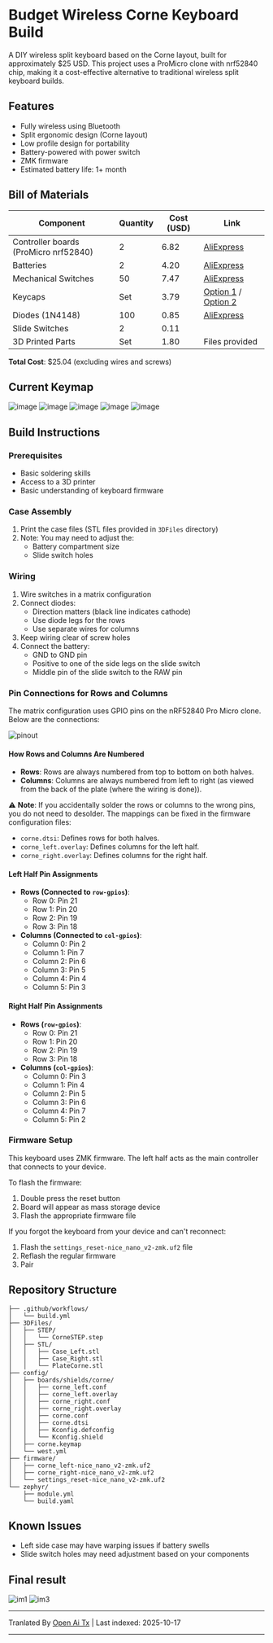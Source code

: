 # Budget Wireless Corne Keyboard Build

A DIY wireless split keyboard based on the Corne layout, built for approximately $25 USD. This project uses a ProMicro clone with nrf52840 chip, making it a cost-effective alternative to traditional wireless split keyboard builds.

## Features
- Fully wireless using Bluetooth
- Split ergonomic design (Corne layout)
- Low profile design for portability
- Battery-powered with power switch
- ZMK firmware
- Estimated battery life: 1+ month

## Bill of Materials

| Component | Quantity | Cost (USD) | Link |
|-----------|----------|------------|------|
| Controller boards (ProMicro nrf52840) | 2 | 6.82 | [AliExpress](https://a.aliexpress.com/_EIV3vwY) |
| Batteries | 2 | 4.20 | [AliExpress](https://a.aliexpress.com/_Eynt9TK) |
| Mechanical Switches | 50 | 7.47 | [AliExpress](https://a.aliexpress.com/_EGhMxEC) |
| Keycaps | Set | 3.79 | [Option 1](https://a.aliexpress.com/_EzQyNtA) / [Option 2](https://a.aliexpress.com/_EH8mNqs) |
| Diodes (1N4148) | 100 | 0.85 | [AliExpress](https://a.aliexpress.com/_EwZoG2G) |
| Slide Switches | 2 | 0.11 | |
| 3D Printed Parts | Set | 1.80 | Files provided |

**Total Cost**: $25.04 (excluding wires and screws)

## Current Keymap

![image](https://github.com/user-attachments/assets/362ff580-5528-4f7a-ad09-1fa24acbc6c7)
![image](https://github.com/user-attachments/assets/3da97ceb-8e2a-43c5-a241-cf9ad4206688)
![image](https://github.com/user-attachments/assets/e262846d-57bf-43b6-b32c-b7e37d3ebb8c)
![image](https://github.com/user-attachments/assets/2a8999cc-e58c-4d51-a142-067cb7ca768c)
![image](https://github.com/user-attachments/assets/06909fd8-bb4d-4956-88a1-f5d6a8b80e5f)

## Build Instructions

### Prerequisites
- Basic soldering skills
- Access to a 3D printer
- Basic understanding of keyboard firmware

### Case Assembly
1. Print the case files (STL files provided in `3DFiles` directory)
2. Note: You may need to adjust the:
   - Battery compartment size
   - Slide switch holes

### Wiring
1. Wire switches in a matrix configuration
2. Connect diodes:
   - Direction matters (black line indicates cathode)
   - Use diode legs for the rows
   - Use separate wires for columns
3. Keep wiring clear of screw holes
4. Connect the battery:
   - GND to GND pin
   - Positive to one of the side legs on the slide switch
   - Middle pin of the slide switch to the RAW pin

### Pin Connections for Rows and Columns
The matrix configuration uses GPIO pins on the nRF52840 Pro Micro clone. Below are the connections:

![pinout](https://github.com/user-attachments/assets/ae1bf9eb-8071-4a8f-8cac-c95a39f61f9e)

#### How Rows and Columns Are Numbered

- **Rows**: Rows are always numbered from top to bottom on both halves.
- **Columns**: Columns are always numbered from left to right (as viewed from the back of the plate (where the wiring is done)).

⚠️ **Note**: If you accidentally solder the rows or columns to the wrong pins, you do not need to desolder. The mappings can be fixed in the firmware configuration files:
- `corne.dtsi`: Defines rows for both halves.
- `corne_left.overlay`: Defines columns for the left half.
- `corne_right.overlay`: Defines columns for the right half.

#### Left Half Pin Assignments
- **Rows (Connected to `row-gpios`)**:
  - Row 0: Pin 21
  - Row 1: Pin 20
  - Row 2: Pin 19
  - Row 3: Pin 18
- **Columns (Connected to `col-gpios`)**:
  - Column 0: Pin 2
  - Column 1: Pin 7
  - Column 2: Pin 6
  - Column 3: Pin 5
  - Column 4: Pin 4
  - Column 5: Pin 3

#### Right Half Pin Assignments
- **Rows (`row-gpios`)**:
  - Row 0: Pin 21
  - Row 1: Pin 20
  - Row 2: Pin 19
  - Row 3: Pin 18
- **Columns (`col-gpios`)**:
  - Column 0: Pin 3
  - Column 1: Pin 4
  - Column 2: Pin 5
  - Column 3: Pin 6
  - Column 4: Pin 7
  - Column 5: Pin 2

### Firmware Setup
This keyboard uses ZMK firmware. The left half acts as the main controller that connects to your device.

To flash the firmware:
1. Double press the reset button
2. Board will appear as mass storage device
3. Flash the appropriate firmware file

If you forgot the keyboard from your device and can't reconnect:
1. Flash the `settings_reset-nice_nano_v2-zmk.uf2` file
2. Reflash the regular firmware
3. Pair

## Repository Structure
```
├── .github/workflows/
│   └── build.yml
├── 3DFiles/
│   ├── STEP/
│   │   └── CorneSTEP.step
│   ├── STL/
│   │   ├── Case_Left.stl
│   │   ├── Case_Right.stl
│   │   └── PlateCorne.stl
├── config/
│   ├── boards/shields/corne/
│   │   ├── corne_left.conf
│   │   ├── corne_left.overlay
│   │   ├── corne_right.conf
│   │   ├── corne_right.overlay
│   │   ├── corne.conf
│   │   ├── corne.dtsi
│   │   ├── Kconfig.defconfig
│   │   └── Kconfig.shield
│   ├── corne.keymap
│   └── west.yml
├── firmware/
│   ├── corne_left-nice_nano_v2-zmk.uf2
│   ├── corne_right-nice_nano_v2-zmk.uf2
│   └── settings_reset-nice_nano_v2-zmk.uf2
└── zephyr/
    ├── module.yml
    └── build.yaml
```
## Known Issues
- Left side case may have warping issues if battery swells
- Slide switch holes may need adjustment based on your components

## Final result
![im1](https://github.com/user-attachments/assets/f57abe5a-585d-4f4e-b741-5c103c7af887)
![im3](https://github.com/user-attachments/assets/1ed52801-5bc1-44b9-8378-1a5e53600e92)




---

Tranlated By [Open Ai Tx](https://github.com/OpenAiTx/OpenAiTx) | Last indexed: 2025-10-17

---